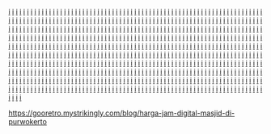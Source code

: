 <a href="https://supplier.mercedes-benz.com/external-link.jspa?url=https://masulil.com">i</a>
<a href="https://socpedagog13.edurm.ru/redirect?url=https://masulil.com">i</a>
<a href="http://print-ing.ru/bitrix/redirect.php?event1=&event2=&event3=&goto=https://masulil.com">i</a>
<a href="http://www.sargsplitter.de/?URL=https://masulil.com">i</a>
<a href="http://www.66la.cn/export.php?url=https://masulil.com">i</a>
<a href="https://motheofgod.com/proxy.php?link=https://masulil.com">i</a>
<a href="http://www.corridordesign.org/?URL=https://masulil.com">i</a>
<a href="http://zzzrs.net/?URL=https://masulil.com">i</a>
<a href="https://mytaxback.co.nz/?URL=https://masulil.com">i</a>
<a href="http://www.xtg-cs-gaming.de/url?q=https://masulil.com">i</a>
<a href="http://davidpawson.org/resources/resource/416?return_url=https://masulil.com">i</a>
<a href="https://www.chinapp.com/jumpwebsite/?url=https://masulil.com">i</a>
<a href="http://lefkas-weather.com/pages/station/redirect.php?url=https://masulil.com">i</a>
<a href="https://www.barnshaws.de/?URL=https://masulil.com">i</a>
<a href="https://www.machineriesforest.com/mark.php?url=https://masulil.com">i</a>
<a href="https://login.goesh.net/member.join_step?themeset=sihwa-kg&baseurl=masulil.com">i</a>
<a href="http://materials.zzu.xk.hnlat.com/index.php?m=currency&c=meeting&a=show&catid=3114&id=66852&url=https://masulil.com">i</a>
<a href="https://marketplace.thepostsearchlight.com/AdHunter/bainbridge/Home/EmailFriend?url=https://masulil.com">i</a>
<a href="http://moldova.sports.md/extlivein.php?url=https://masulil.com">i</a>
<a href="https://internationalschoolguide.com/search/search.pl?Match=0&Realm=All&Terms=https://masulil.com">i</a>
<a href="http://rocklandworldradio.com/xlink_head.php?xlink=https://masulil.com">i</a>
<a href="http://yakun.com/?URL=https://masulil.com">i</a>
<a href="https://www.funeralcrossing.com/lcjsjobdetail.php?&source=ZipRecruiter&keyword=&location=&url=https://masulil.com">i</a>
<a href="https://www.darkelf.eu/fig/redirect.asp?url=https://masulil.com">i</a>
<a href="http://boopoom.com/shop/bannerhit.php?bn_id=4&url=http%3A%2F%2Fmasulil.com">i</a>
<a href="https://shumali.net/aki/modules/wordpress/wp-ktai.php?view=redir&url=https%3A//masulil.com">i</a>
<a href="https://www.bmwclub.ru/proxy.php?link=https://masulil.com">i</a>
<a href="http://italianculture.net/redir.php?url=https://masulil.com">i</a>
<a href="http://jazzforum.com.pl/?URL=https://masulil.com">i</a>
<a href="http://www.oltasbiztonsag.hu/go?url=https://masulil.com">i</a>
<a href="http://unifacecm.de/library/default.asp?PP=/library/toc/lib-10.xml&tocPath=lib-10&url=https://masulil.com">i</a>
<a href="http://www.mishizhuti.com/114/export.php?url=https://masulil.com">i</a>
<a href="https://xynergy.com/?URL=https://masulil.com">i</a>
<a href="https://the-take.com/?URL=https://masulil.com">i</a>
<a href="http://widgets.sprinklecontent.com/r/?u=https://masulil.com">i</a>
<a href="https://maps.google.lt/url?sa=t&url=https://masulil.com">i</a>
<a href="https://marketplace.austindailyherald.com/adhunter/austin/home/emailfriend?url=https://masulil.com">i</a>
<a href="https://clients1.google.rw/url?q=https://masulil.com">i</a>
<a href="https://aiqianji.com/blog/redirect?url=https://masulil.com">i</a>
<a href="http://chal.org/?URL=https://masulil.com">i</a>
<a href="http://www.google.com.bn/url?q=https://masulil.com">i</a>
<a href="https://www.am-segelhafen-hotel.com/files/ash_hotel/proxy.php?url=https://masulil.com">i</a>
<a href="https://www.rmnt.ru/go.php?url=https://masulil.com">i</a>
<a href="http://ea-nosazimadares.ir/IFrame.aspx?url=https://masulil.com">i</a>
<a href="https://www.google.co.kr/url?q=https://masulil.com">i</a>
<a href="https://images.google.co.bw/url?q=https://masulil.com">i</a>
<a href="http://mobile-website-testing-tool.revize.com/?url=https://masulil.com&device=iphone-6&orientation=portrait">i</a>
<a href="https://www.middleman.net/proxy.php?link=https://masulil.com">i</a>
<a href="https://chat.chatovod.ru/away/?to=https://masulil.com">i</a>
<a href="http://ho.io/hoiospam.php?url=https://masulil.com">i</a>
<a href="https://toolbarqueries.google.ch/url?q=https://masulil.com">i</a>
<a href="http://images.google.pn/url?q=https://masulil.com">i</a>
<a href="https://eridan.websrvcs.com/System/Login.asp?id=48747&Referer=https://masulil.com">i</a>
<a href="https://maps.google.nr/url?sa=t&url=https://masulil.com">i</a>
<a href="https://medicinemanonline.com/home/leaving?target=https://masulil.com">i</a>
<a href="https://www.google.co.ao/url?sa=t&url=http%3A%2F%2Fhttps://masulil.com">i</a>
<a href="https://cozco.com.au/?URL=https://masulil.com">i</a>
<a href="http://die-foto-kiste.com/url?q=https://masulil.com">i</a>
<a href="https://www.uvalueinsulations.co.uk/?URL=https://masulil.com">i</a>
<a href="https://images.google.no/url?sa=t&url=https://masulil.com">i</a>
<a href="http://www.smithnews.com/__media__/js/netsoltrademark.php?d=https://masulil.com">i</a>
<a href="https://toolbarqueries.google.mw/url?q=https://masulil.com">i</a>
<a href="http://images.google.dj/url?q=https://masulil.com">i</a>
<a href="https://clients1.google.com.jm/url?q=https://masulil.com">i</a>
<a href="https://toolbarqueries.google.dz/url?sa=t&url=https://masulil.com">i</a>
<a href="https://images.google.com.sv/url?rct=t&sa=t&url=https://masulil.com">i</a>
<a href="https://image.google.cd/url?q=https://masulil.com">i</a>
<a href="https://www.lahjoitaapua.fi/kohde/helpotusta_suurperheen_haastavaan_arkeen?return_url=https://masulil.com">i</a>
<a href="http://toolbarqueries.google.com.gt/url?q=https://masulil.com">i</a>
<a href="https://wiki.wargaming.net/api.php?action=https://masulil.com">i</a>
<a href="https://sculptorsvictoria.asn.au/?URL=https://masulil.com">i</a>
<a href="https://fuzoku-qa.com/etc/jump?url=https://masulil.com">i</a>
<a href="http://www.registereverywhere.cc/__media__/js/netsoltrademark.php?d=https://masulil.com">i</a>
<a href="http://hezuo.xcar.com.cn/index.php?partner=weixin_share&conv=0&url=https://masulil.com">i</a>
<a href="http://may2009.archive.ensembl.org/Help/Permalink?url=https://masulil.com">i</a>
<a href="http://www.google.com.sl/url?q=https://masulil.com">i</a>
<a href="http://krantzuk.com/?URL=https://masulil.com">i</a>
<a href="http://jiuxihuan.net/naodou/go/?url=https://masulil.com">i</a>
<a href="http://miasta.ru/go/url=https://masulil.com">i</a>
<a href="https://forums.darknestfantasy.com/proxy.php?link=https://masulil.com">i</a>
<a href="https://legacy.merkfunds.com/exit/?url=https://masulil.com">i</a>
<a href="https://www.florbalchomutov.cz/media_show.asp?type=1&id=17&url_back=https://masulil.com">i</a>
<a href="https://images.google.com.tw/url?sa=t&url=https://masulil.com">i</a>
<a href="http://gentili.us/diagframe.asp?ID=.1&URL=https://masulil.com">i</a>
<a href="https://cunderlik.blog.idnes.cz/redir.aspx?url=https://masulil.com">i</a>
<a href="https://daliborbartos.blog.idnes.cz/redir.aspx?url=https://masulil.com">i</a>
<a href="https://aspc-edu.ru/bitrix/redirect.php?event1=&event2=&event3=&goto=https://masulil.com">i</a>
<a href="https://dianova.blog.idnes.cz/redir.aspx?url=https://masulil.com">i</a>
<a href="https://skladchik.com/proxy.php?link=https://masulil.com">i</a>
<a href="https://babica.blog.idnes.cz/redir.aspx?url=https://masulil.com">i</a>
<a href="https://bandik.blog.idnes.cz/redir.aspx?url=https://masulil.com">i</a>
<a href="https://dr.sursil.ru/bitrix/redirect.php?goto=https://masulil.com">i</a>
<a href="https://barsa.blog.idnes.cz/redir.aspx?url=https://masulil.com">i</a>
<a href="https://belsanova.blog.idnes.cz/redir.aspx?url=https://masulil.com">i</a>
<a href="https://beerova.blog.idnes.cz/redir.aspx?url=https://masulil.com">i</a>
<a href="https://belova.blog.idnes.cz/redir.aspx?url=https://masulil.com">i</a>
<a href="https://besser.blog.idnes.cz/redir.aspx?url=https://masulil.com">i</a>
<a href="https://benesovsky.blog.idnes.cz/redir.aspx?url=https://masulil.com">i</a>
<a href="https://smolbattle.ru/proxy.php?link=https://masulil.com">i</a>
<a href="https://prezi.com/url/?target=https%3A//masulil.com">i</a>
<a href="https://enerlan.blog.idnes.cz/redir.aspx?url=https://masulil.com">i</a>
<a href="https://bohata.blog.idnes.cz/redir.aspx?url=https://masulil.com">i</a>
<a href="https://bulvova.blog.idnes.cz/redir.aspx?url=https://masulil.com">i</a>
<a href="https://ermak-ufa.ru/bitrix/click.php?anything=here&goto=https://masulil.com">i</a>
<a href="https://bystron.blog.idnes.cz/redir.aspx?url=https://masulil.com">i</a>
<a href="https://fajmon.blog.idnes.cz/redir.aspx?url=https://masulil.com">i</a>
<a href="https://fedcdo.ru/bitrix/redirect.php?goto=https://masulil.com">i</a>
<a href="https://fialaradim.blog.idnes.cz/redir.aspx?url=https://masulil.com">i</a>
<a href="https://fiedler.blog.idnes.cz/redir.aspx?url=https://masulil.com">i</a>
<a href="https://fikacek.blog.idnes.cz/redir.aspx?url=https://masulil.com">i</a>
<a href="https://filiptucek.blog.idnes.cz/redir.aspx?url=https://masulil.com">i</a>
<a href="https://flegl.blog.idnes.cz/redir.aspx?url=https://masulil.com">i</a>
<a href="https://forum.amperka.ru/proxy.php?link=https://masulil.com">i</a>
<a href="https://flamikova.blog.idnes.cz/redir.aspx?url=https://masulil.com">i</a>
<a href="https://cervenkakarel.blog.idnes.cz/redir.aspx?url=https://masulil.com">i</a>
<a href="https://finance.yahoo.co.jp:443/cm/jump?url=http%3A%2F%2Fmasulil.com">i</a>
<a href="https://chrastny.blog.idnes.cz/redir.aspx?url=https://masulil.com">i</a>
<a href="https://firsttee.my.site.com/TFT_login?website=masulil.com">i</a>
<a href="https://chvojkova.blog.idnes.cz/redir.aspx?url=https://masulil.com">i</a>
<a href="https://cicmancova.blog.idnes.cz/redir.aspx?url=https://masulil.com">i</a>
<a href="https://forums.opera.com/outgoing?url=http%3A%2F%2Fmasulil.com">i</a>
<a href="https://forum.vgd.ru/go/go.php?url=https://masulil.com">i</a>
<a href="https://cilich.blog.idnes.cz/redir.aspx?url=https://masulil.com">i</a>
<a href="https://forums.qrz.com/proxy.php?link=https://masulil.com">i</a>
<a href="https://forum.vashdom.ru/proxy.php?link=https://masulil.com">i</a>
<a href="https://ftv.msu.ru/bitrix/redirect.php?event1=&event2=&event3=&goto=https://masulil.com">i</a>
<a href="https://ido.tsu.ru/bitrix/redirect.php?goto=https://masulil.com">i</a>
<a href="https://copps.blog.idnes.cz/redir.aspx?url=https://masulil.com">i</a>
<a href="https://garant.tts.ru/bitrix/redirect.php?goto=https://masulil.com">i</a>
<a href="https://getpocket.com/redirect?url=https%3A%2F%2Fmasulil.com">i</a>
<a href="https://ics-cert.kaspersky.com/away/?url=https%3A%2F%2Fmasulil.com">i</a>
<a href="https://toyhou.se/~r?q=https://masulil.com">i</a>
<a href="https://semesmemos.blog.idnes.cz/redir.aspx?url=https://masulil.com">i</a>
<a href="https://vk.com/away.php?to=http%3A%2F%2Fmasulil.com&post=-122050488_46">i</a>
<a href="https://vegosm.ru/bitrix/redirect.php?goto=https://masulil.com">i</a>
<a href="https://vodc.ru/bitrix/redirect.php?goto=https://masulil.com">i</a>
<a href="https://witcher.fandom.com/it/wiki/Speciale:Ricerca?search=https%3A%2F%2Fmasulil.com&go=Go">i</a>
<a href="https://www.avsim.su/jump.phtml?https://masulil.com">i</a>
<a href="https://www.castlerock.ru/bitrix/redirect.php?goto=https://masulil.com">i</a>
<a href="https://www.kleinanzeigen.de/externer-link-weiterleitung.html?to=https%3A%2F%2Fmasulil.com">i</a>
<a href="https://www.energotransbank.com/bitrix/redirect.php?goto=https://masulil.com">i</a>
<a href="https://www.ereality.ru/goto/masulil.com">i</a>
<a href="https://www.figma.com/exit?url=https%3A%2F%2Fmasulil.com">i</a>
<a href="https://www.famil.ru/bitrix/redirect.php?goto=https://masulil.com">i</a>
<a href="https://www.google.az/url?sa=t&url=http%3A%2F%2Fmasulil.com">i</a>
<a href="https://www.google.ch/url?q=https://masulil.com">i</a>
<a href="https://www.google.co.uz/url?sa=t&url=https://masulil.com">i</a>
<a href="https://www.google.by/url?sa=X&q=https://masulil.com">i</a>
<a href="https://www.google.com.vn/url?q=https://masulil.com">i</a>
<a href="https://www.google.com.hk/url?sa=t&source=web&rct=j&url=https://masulil.com">i</a>
<a href="https://www.google.cz/url?q=https://masulil.com">i</a>
<a href="https://www.google.com.ua/url?q=https://masulil.com">i</a>
<a href="https://www.google.gr/url?sa=X&q=https://masulil.com">i</a>
<a href="https://www.google.ee/url?q=https://masulil.com">i</a>
<a href="https://www.google.rs/url?q=https://masulil.com">i</a>
<a href="https://www.interpals.net/url_redirect.php?href=https://masulil.com">i</a>
<a href="https://www.jivo.ru/router/?url=https%3A%2F%2Fmasulil.com">i</a>
<a href="https://www.keysystems.ru/bitrix/redirect.php?goto=https://masulil.com">i</a>
<a href="https://www.list.am/xlink?u=http%3A%2F%2Fmasulil.com">i</a>
<a href="https://www.livelib.ru/go?url=http%3A%2F%2Fmasulil.com">i</a>
<a href="https://www.litprichal.ru/go/1/masulil.com">i</a>
<a href="https://stopgame.ru/to?https://masulil.com">i</a>
<a href="https://start.me/p/QLXl2j/agen-properti">i</a>
<a href="https://www.fcc.gov/fcc-bin/bye?https://masulil.com">i</a>
<a href="http://www.motherpedia.com.au/?URL=https://masulil.com">i</a>
<a href="https://thisisstatic.com/?URL=https://masulil.com">i</a>
<a href="https://supertramp.com/?URL=https://masulil.com">i</a>
<a href="https://www.altoprofessional.com/?URL=https://masulil.com">i</a>
<a href="http://inginformatica.uniroma2.it/?URL=https://masulil.com">i</a>
<a href="https://www.iasa-dmm.org/?URL=https://masulil.com">i</a>
<a href="https://sha.org.sg/?URL=https://masulil.com">i</a>
<a href="https://www.seymoursimon.com/?URL=https://masulil.com">i</a>
<a href="https://guru.sanook.com/?URL=https://masulil.com">i</a>
<a href="https://centernorth.com/?URL=https://masulil.com">i</a>
<a href="http://fcterc.gov.ng/?URL=https://masulil.com">i</a>
<a href="https://www.dopenessgalore.com/?URL=https://masulil.com">i</a>
<a href="https://hudsonltd.com/?URL=https://masulil.com">i</a>
<a href="https://tradeteam.bb/?URL=https://masulil.com">i</a>
<a href="https://vodotehna.hr/?URL=https://masulil.com">i</a>
<a href="http://www.discobiscuits.com/?URL=https://masulil.com">i</a>
<a href="http://miamibeach411.com/?URL=https://masulil.com">i</a>
<a href="https://www.onesky.ca/?URL=https://masulil.com">i</a>
<a href="https://www.bocachild.com/?URL=https://masulil.com">i</a>
<a href="https://www.sillbeer.com/?URL=https://masulil.com">i</a>
<a href="http://www.brambraakman.com/?URL=https://masulil.com">i</a>
<a href="https://www.oxfordpublish.org/?URL=https://masulil.com">i</a>
<a href="https://medium.com/r/?url=https%3A%2F%2Fmasulil.com">i</a>
<a href="https://www.wrasb.gov.tw/opennews/opennews01_detail.aspx?nno=2014062701&return=https%3A%2F%2Fmasulil.com">i</a>
<a href="https://tvtropes.org/pmwiki/no_outbounds.php?o=https%3A%2F%2Fmasulil.com">i</a>
<a href="http://tools.folha.com.br/print?url=https%3A%2F%2Fmasulil.com">i</a>
<a href="https://www.liveinternet.ru/journal_proc.php?action=redirect&url=https%3A%2F%2Fmasulil.com">i</a>
<a href="https://s2.shinystat.com/cgi-bin/shinystatv.cgi?TIPO=26&A0=0&D0=21&TR0=0&SR0=masulil.com&USER=Pieroweb&L=0">i</a>
<a href="https://www.meetme.com/apps/redirect/?url=https%3A%2F%2Fmasulil.com">i</a>
<a href="http://nou-rau.uem.br/nou-rau/zeus/auth.php?back=https%3A%2F%2Fmasulil.com&go=x&code=x&unit=x">i</a>
<a href="https://bukkit.org/proxy.php?link=https%3A%2F%2Fmasulil.com">i</a>
<a href="http://jbbs.m.shitaraba.net/b/link.cgi?l=https%3A%2F%2Fmasulil.com">i</a>
<a href="https://fotka.com/link.php?u=https%3A%2F%2Fmasulil.com">i</a>
<a href="http://www.webclap.com/php/jump.php?url=https%3A%2F%2Fmasulil.com">i</a>
<a href="http://www.bookmerken.de/?url=https%3A%2F%2Fmasulil.com">i</a>
<a href="http://pichak.net/verification/index.php?n=39&url=https%3A%2F%2Fmasulil.com">i</a>
<a href="https://www.socializer.info/follow.asp?docurlf=https%3A%2F%2Fmasulil.com&docurlt=&docurlg=https%3A%2F%2Fmasulil.com&myname=https%3A%2F%2Fmasulil.com">i</a>
<a href="http://blufstein.com/__media__/js/netsoltrademark.php?d=masulil.com&goto=google_news">i</a>
<a href="http://digital2way.net/__media__/js/netsoltrademark.php?d=masulil.com&sgroup=1">i</a>
<a href="https://masulil.comhttps://builtwith.com/masulil.com">i</a>
<a href="https://www.robtex.com/dns-lookup/masulil.com">i</a>
<a href="http://siteranker.com/SiteInfo.aspx?url=masulil.com">i</a>
<a href="https://www.whois.com/whois/masulil.com">i</a>
<a href="https://www.urltrends.com/rank/masulil.com">i</a>
<a href="https://www.statshow.com/www/masulil.com">i</a>
<a href="https://whois.domaintools.com/masulil.com">i</a>
<a href="https://who.is/whois/masulil.com">i</a>
<a href="http://www.websitedown.info/masulil.com">i</a>
<a href="https://www.worthofweb.com/website-value/masulil.com">i</a>
<a href="https://www.siteprice.org/website-worth/masulil.com">i</a>
<a href="https://sitereport.netcraft.com/?url=masulil.com">i</a>
<a href="https://semrush.com/info/masulil.com">i</a>
<a href="http://www.siteranker.com/TrankTrend.aspx?url=masulil.com">i</a>
<a href="https://website.ip-adress.com/masulil.com">i</a>
<a href="https://www.infositeshow.com/sites/masulil.com">i</a>
<a href="http://www.serpanalytics.com/sites/masulil.com">i</a>
<a href="http://ranking.websearch.com/siteinfo.aspx?url=masulil.com">i</a>
<a href="https://www.deviantart.com/users/outgoing?masulil.com">i</a>
<a href="https://proza.ru/go/masulil.com">i</a>
<a href="https://www.webwiki.de/masulil.com">i</a>
<a href="http://www.viewwhois.com/masulil.com">i</a>
<a href="https://w3seo.info/WSZScore/masulil.com">i</a>
<a href="https://archive.is/masulil.com">i</a>
<a href="http://ranking.crawler.com/SiteInfo.aspx?url=masulil.com">i</a>
<a href="https://web.archive.org/web/20230000000000*/masulil.com">i</a>
<a href="https://www.statscrop.com/masulil.com">i</a>
<a href="https://www.mywot.com/en/scorecard/masulil.com">i</a>
<a href="https://website.informer.com/masulil.com">i</a>
<a href="https://www.seoptimer.com/masulil.com">i</a>
<a href="https://a.pr-cy.ru/masulil.com">i</a>
<a href="https://be1.ru/stat/masulil.com">i</a>
<a href="https://www.ibm.com/links/?cc=us&lc=en&prompt=1&url=//masulil.com">i</a>
<a href="https://www.addtoany.com/share_save?linkname=&linkurl=masulil.com">i</a>
<a href="https://www.urlrate.com/www/masulil.com">i</a>
<a href="https://www.spyfu.com/overview/domain?query=masulil.com">i</a>
<a href="https://search.usa.gov/search?affiliate=usagov_all_gov&query=masulil.com">i</a>
<a href="https://w3techs.com/sites/info/masulil.com">i</a>
<a href="https://duckduckgo.com/masulil.com">i</a>
<a href="https://domainsigma.com/search?query=masulil.com">i</a>
<a href="https://www.search.com/search?q=masulil.com">i</a>
<a href="https://medium.com/r/?url=https://masulil.com">i</a>
<a href="https://sc.youth.gov.hk/TuniS/masulil.com">i</a>
<a href="https://www.wrasb.gov.tw/opennews/opennews01_detail.aspx?nno=2014062701&return=https://masulil.com">i</a>
<a href="https://tvtropes.org/pmwiki/no_outbounds.php?o=https://masulil.com">i</a>
<a href="http://tools.folha.com.br/print?url=https://masulil.com">i</a>
<a href="https://www.liveinternet.ru/journal_proc.php?action=redirect&url=https://masulil.com">i</a>
<a href="https://www.meetme.com/apps/redirect/?url=https://masulil.com">i</a>
<a href="http://jbbs.m.shitaraba.net/b/link.cgi?l=https://masulil.com">i</a>
<a href="https://fotka.com/link.php?u=https://masulil.com">i</a>
<a href="http://www.bookmerken.de/?url=https://masulil.com">i</a>
<a href="http://pichak.net/verification/index.php?n=39&url=https://masulil.com">i</a>
<a href="https://www.socializer.info/follow.asp?docurlf=https%3A%2F%2F&docurlt=&docurlg=https%3A%2F%2F&myname=https://masulil.com">i</a>
<a href="http://gameexpression.net/__media__/js/netsoltrademark.php?d=masulil.com">i</a>
<a href="http://aspenaerogel.at/__media__/js/netsoltrademark.php?d=masulil.com">i</a>
<a href="http://edi-software.biz/__media__/js/netsoltrademark.php?d=masulil.com">i</a>
<a href="http://2-rabbits.com/__media__/js/netsoltrademark.php?d=masulil.com">i</a>
<a href="http://4finegolf.com/__media__/js/netsoltrademark.php?d=masulil.com">i</a>
<a href="http://africafe.com/__media__/js/netsoltrademark.php?d=masulil.com">i</a>
<a href="http://golfmatch.com/__media__/js/netsoltrademark.php?d=masulil.com">i</a>
<a href="http://greekvirginoliveoil.com/__media__/js/netsoltrademark.php?d=masulil.com">i</a>
<a href="http://hackedgear.com/__media__/js/netsoltrademark.php?d=masulil.com">i</a>
<a href="http://can-eng.de/__media__/js/netsoltrademark.php?d=masulil.com">i</a>
<a href="http://alloysurfcaesinc.info/__media__/js/netsoltrademark.php?d=masulil.com">i</a>
<a href="http://davidhparker.info/__media__/js/netsoltrademark.php?d=masulil.com">i</a>
<a href="http://allianceoneinternational.net/__media__/js/netsoltrademark.php?d=masulil.com">i</a>
<a href="http://bazardelmercado.net/__media__/js/netsoltrademark.php?d=masulil.com">i</a>
<a href="http://dataproducts-printers.net/__media__/js/netsoltrademark.php?d=masulil.com">i</a>
<a href="http://digital2way.net/__media__/js/netsoltrademark.php?d=&sgroup=1masulil.com">i</a>
<a href="http://digitalpowerlines.net/__media__/js/netsoltrademark.php?d=masulil.com">i</a>
<a href="http://craneco.us/__media__/js/netsoltrademark.php?d=masulil.com">i</a>
<a href="http://centerpointenergyms.biz/__media__/js/netsoltrademark.php?d=masulil.com">i</a>
<a href="http://15unionsq.com/__media__/js/netsoltrademark.php?d=masulil.com">i</a>
<a href="http://800-lawfact.com/__media__/js/netsoltrademark.php?d=masulil.com">i</a>
<a href="http://airportnav.com/__media__/js/netsoltrademark.php?d=masulil.com">i</a>
<a href="http://allanwatson.com/__media__/js/netsoltrademark.php?d=masulil.com">i</a>
<a href="http://backgroundsingapore.com/__media__/js/netsoltrademark.php?d=masulil.com">i</a>
<a href="http://bus-tours.com/__media__/js/netsoltrademark.php?d=masulil.com">i</a>
<a href="http://cheftom.com/__media__/js/netsoltrademark.php?d=masulil.com">i</a>
<a href="http://dairyprotect.com/__media__/js/netsoltrademark.php?d=masulil.com">i</a>
<a href="http://danberube.com/__media__/js/netsoltrademark.php?d=masulil.com">i</a>
<a href="http://danielmayo.com/__media__/js/netsoltrademark.php?d=masulil.com">i</a>
<a href="http://danspine.com/__media__/js/netsoltrademark.php?d=masulil.com">i</a>
<a href="http://daretobeseen.com/__media__/js/netsoltrademark.php?d=masulil.com">i</a>
<a href="http://dentaldiagnosticservices.com/__media__/js/netsoltrademark.php?d=masulil.com">i</a>
<a href="http://dentalteam.com/__media__/js/netsoltrademark.php?d=masulil.com">i</a>
<a href="http://discovergreatmusic.com/__media__/js/netsoltrademark.php?d=masulil.com">i</a>
<a href="http://ehcg.com/__media__/js/netsoltrademark.php?d=masulil.com">i</a>
<a href="http://esecurity.com/__media__/js/netsoltrademark.php?d=masulil.com">i</a>
<a href="http://forestglenwinery.com/__media__/js/netsoltrademark.php?d=masulil.com">i</a>
<a href="http://formdoc.com/__media__/js/netsoltrademark.php?d=masulil.com">i</a>
<a href="http://georgesfinejewelers.com/__media__/js/netsoltrademark.php?d=masulil.com">i</a>
<a href="http://greatamericangolf.com/__media__/js/netsoltrademark.php?d=masulil.com">i</a>
<a href="http://b8s.net/__media__/js/netsoltrademark.php?d=masulil.com">i</a>
<a href="http://hospitalitytechnology.net/__media__/js/netsoltrademark.php?d=masulil.com">i</a>
<a href="http://fin-scan.co.uk/__media__/js/netsoltrademark.php?d=masulil.com">i</a>
<a href="http://bluecorduroys.biz/__media__/js/netsoltrademark.php?d=masulil.com">i</a>
<a href="http://danielmoser.com/__media__/js/netsoltrademark.php?d=masulil.com">i</a>
<a href="http://images.google.co.il/url?sa=t&url=https://masulil.com">i</a>
<a href="https://new.creativecommons.org/choose/results-one?q_1=2&q_1=1&field_commercial=n&field_derivatives=sa&field_jurisdiction=&field_format=Text&field_worktitle=Blog&field_attribute_to_name=Lam%20HUA&field_attribute_to_url=https://masulil.com">i</a>
<a href="https://bbs.pku.edu.cn/v2/jump-to.php?url=https://masulil.com">i</a>
<a href="http://v.wcj.dns4.cn/?c=scene&a=link&id=8833621&url=https://masulil.com">i</a>
<a href="https://cse.google.com/url?sa=i&url=https://masulil.com">i</a>
<a href="http://images.google.lt/url?sa=t&url=https://masulil.com">i</a>
<a href="https://cse.google.com/url?sa=t&url=https://masulil.com">i</a>
<a href="http://jump2.bdimg.com/mo/q/checkurl?url=https://masulil.com">i</a>
<a href="http://degu.jpn.org/ranking/bass/shoprank/out.cgi?id=wildfish&url=https://masulil.com">i</a>
<a href="http://gar86.tmweb.ru/bitrix/rk.php?goto=https://masulil.com">i</a>
<a href="http://images.google.com.co/url?sa=t&url=https://masulil.com">i</a>
<a href="http://images.google.hr/url?sa=t&url=https://masulil.com">i</a>
<a href="https://sc.hkex.com.hk/TuniS/masulil.com">i</a>
<a href="https://my.flexmls.com/nduncanhudnall/listings/search?url=https://masulil.com">i</a>
<a href="http://images.google.com.pe/url?sa=t&url=https://masulil.com">i</a>
<a href="https://click.alamode.com/?adcode=CPEMAQM0913_1&url=https://masulil.com">i</a>
<a href="https://pipmag.agilecrm.com/click?u=https://masulil.com">i</a>
<a href="http://www.expoon.com/link?url=https://masulil.com">i</a>
<a href="http://wikimapia.org/external_link?url=https://masulil.com">i</a>
<a href="https://jamesattorney.agilecrm.com/click?u=https://masulil.com">i</a>
<a href="https://hr.pecom.ru/bitrix/rk.php?goto=https://masulil.com">i</a>
<a href="https://contacts.google.com/url?q=https://masulil.com">i</a>
<a href="http://my.hisupplier.com/logout?return=https://masulil.com">i</a>
<a href="https://www.curseforge.com/linkout?remoteUrl=https://masulil.com">i</a>
<a href="https://adengine.old.rt.ru/go.jsp?to=https://masulil.com">i</a>
<a href="http://www.dreamtemplate.com/preview/?url=https://masulil.com">i</a>
<a href="https://rsv.nta.co.jp/affiliate/set/af100101.aspx?site_id=66108024&redi_url=https://masulil.com">i</a>
<a href="http://www.pharmnet.com.cn/dir/go.cgi?url=masulil.com">i</a>
<a href="https://mitsui-shopping-park.com/lalaport/iwata/redirect.html?url=https://masulil.com">i</a>
<a href="https://mitsui-shopping-park.com/lalaport/ebina/redirect.html?url=https://masulil.com">i</a>
<a href="https://passport-us.bignox.com/sso/logout?service=https://masulil.com">i</a>
<a href="http://sherlock.scribblelive.com/r?u=masulil.com">i</a>
<a href="https://ipv4.google.com/url?q=https://masulil.com">i</a>
<a href="https://cse.google.ee/url?q=https://masulil.com">i</a>
<a href="http://images.google.com.ng/url?sa=t&url=https://masulil.com">i</a>
<a href="http://images.google.by/url?sa=t&url=https://masulil.com">i</a>
<a href="http://images.google.lk/url?sa=t&url=https%3A%2F%2Fblogmeout.net%2Fmasulil.com">i</a>
<a href="http://images.google.co.ve/url?sa=t&url=https://masulil.com">i</a>
<a href="http://images.google.com.ec/url?sa=t&url=https://masulil.com">i</a>
<a href="http://localbusiness.pressdemocrat.com/__media__/js/netsoltrademark.php?d=masulil.com">i</a>
<a href="http://onlinemanuals.txdot.gov/help/urlstatusgo.html?url=https://masulil.com">i</a>
<a href="https://frekvensregister.ens.dk/Common/ModalFrameset.aspx?title=Result&scrolling=auto&url=https://masulil.com">i</a>
<a href="http://ad.hvacr.cn/go.aspx?url=masulil.com">i</a>
<a href="http://webservices-secure.ericsoft.com/CRM/UpdateCommunication/HandleClick?p=2I05G0WL8N0HUZLCDPLA9OEWCMQGXT3S4PL40OB8MNVGSDS87N&r=masulil.com">i</a>
<a href="https://www.zlatestranky.cz/Cookies/Disagree?returnUrl=https://masulil.com">i</a>
<a href="http://morimo.info/o.php?url=https://masulil.com">i</a>
<a href="https://bugcrowd.com/external_redirect?site=https://masulil.com">i</a>
<a href="https://tapestry.tapad.com/tapestry/1?ta_partner_id=950&ta_redirect=https://masulil.com">i</a>
<a href="http://images.google.com.do/url?sa=t&url=https://masulil.com">i</a>
<a href="http://go.115.com/?https://masulil.com">i</a>
<a href="http://images.google.lu/url?sa=t&url=https://masulil.com">i</a>
<a href="http://images.google.co.cr/url?sa=t&url=https://masulil.com">i</a>
<a href="http://toolbarqueries.google.lv/url?q=https://masulil.com">i</a>
<a href="http://news-search.toshiba.co.jp/bizsearch_asp/link?corpId=s&url=https://masulil.com">i</a>
<a href="http://vakbarat.index.hu/x.php?id=inxtc&url=https://masulil.com">i</a>
<a href="http://clicktrack.pubmatic.com/AdServer/AdDisplayTrackerServlet?clickData==_url=https://masulil.com">i</a>
<a href="https://maps.google.com.eg/url?q=https://masulil.com">i</a>
<a href="https://click.cheshi.com/go.php?proid=218&clickid=1393306648&url=https://masulil.com">i</a>
<a href="https://go.115.com/?https://masulil.com">i</a>
<a href="https://foaf-visualizer.gnu.org.ua/?url=https://masulil.com">i</a>
<a href="http://a.gongkong.com/db/adredir.asp?id=16757&url=https://masulil.com">i</a>
<a href="http://inginformatica.uniroma2.it/?URL=masulil.com">i</a>
<a href="https://www.google.tn/url?q=https://masulil.com">i</a>
<a href="https://scripts.affiliatefuture.com/AFClick.asp?affiliateID=1415&merchantID=6014&programmeID=17685&mediaID=0&tracking=ENCnepenthe&url=https://masulil.com">i</a>
<a href="https://www.docin.com/jsp_cn/mobile/tip/android_v1.jsp?forward=https://masulil.com">i</a>
<a href="https://www.hypercomments.com/api/go?url=https://masulil.com">i</a>
<a href="https://www.igive.com/isearch/NonStoreExit.cfm?type=1&isid=0df7d37f-4feb-4f0f-b472-1df60f43914d&rurl=https://masulil.com">i</a>
<a href="https://www.grantrequest.com/SID_1268/default4.asp?SA=EXIT&url=https://masulil.com">i</a>
<a href="http://005.free-counters.co.uk/count-072.pl?count=reg22&type=microblack&prog=hit&cmd=link&url=masulil.com">i</a>
<a href="https://www.matchesfashion.com/us/affiliate?url=https://masulil.com">i</a>
<a href="https://www.google.ba/url?q=https://masulil.com">i</a>
<a href="https://maps.google.is/url?q=https://masulil.com">i</a>
<a href="http://lacplesis.delfi.lv/adsAdmin/redir.php?uid=1439888198&cid=c3_26488405&cname=Oli&cimg=lacplesis.delfi.lv/adsAdmin/i/preview_610959355.jpeg&u=https://masulil.com">i</a>
<a href="https://www.google.com.gt/url?q=https://masulil.com">i</a>
<a href="http://silverphoto.my1.ru/go?https://masulil.com">i</a>
<a href="http://r.ypcdn.com/1/c/rtd?ptid=YWSIR&vrid=42bd4a9nfamto&lid=469707251&poi=1&dest=https://masulil.com">i</a>
<a href="https://r.ypcdn.com/1/c/rtd?ptid=YWSIR&vrid=42bd4a9nfamto&lid=469707251&poi=1&dest=https://masulil.com">i</a>
<a href="https://www.kichink.com/home/issafari?uri=https://masulil.com">i</a>
<a href="http://se03.cside.jp/~webooo/zippo/naviz.cgi?jump=194&url=https://masulil.com">i</a>
<a href="http://misc.symbaloo.com/redirect.php?network=tradetracker&campaignID=480&url=https://masulil.com">i</a>
<a href="https://53938.measurementapi.com/serve?action=click&publisher_id=53938&site_id=92394&sub_campaign=g5e_com&url=https://masulil.com">i</a>
<a href="https://analytics.bluekai.com/site/16231?phint=event=click&phint=campaign=BRAND-TAB&phint=platform=search&done=masulil.com">i</a>
<a href="https://securityheaders.com/?q=https://masulil.com">i</a>
<a href="https://currents.google.com/url?q=https://masulil.com">i</a>
<a href="http://kank.o.oo7.jp/cgi-bin/ys4/rank.cgi?mode=link&id=569&url=https://masulil.com">i</a>
<a href="http://images.google.com.mt/url?sa=t&url=https://masulil.com">i</a>
<a href="http://images.google.com.lb/url?sa=t&url=https://masulil.com">i</a>
<a href="https://analytics.bluekai.com/site/16231?phint=event=click&phint=campaign=BRAND-TAB&phint=platform=search&done=https://masulil.com">i</a>
<a href="http://images.google.com.sv/url?sa=t&url=https://masulil.com">i</a>
<a href="http://images.google.com.bo/url?sa=t&url=https://masulil.com">i</a>
<a href="https://3d.skr.jp/cgi-bin/lo/refsweep.cgi?url=https://masulil.com">i</a>
<a href="http://images.google.dz/url?sa=t&url=https://masulil.com">i</a>
<a href="http://images.google.com.kh/url?sa=t&url=https://masulil.com">i</a>
<a href="http://images.google.kz/url?sa=t&url=https://masulil.com">i</a>
<a href="https://bukkit.org/proxy.php?link=https://masulil.com">i</a>
<a href="https://d.agkn.com/pixel/2389/?che=2979434297&col=22204979,1565515,238211572,435508400,111277757&l1=https://masulil.com">i</a>
<a href="http://wp-templates.ru/bitrix/rk.php?goto=https://masulil.com">i</a>
<a href="http://chtbl.com/track/118167/masulil.com">i</a>
<a href="https://wbmonitor.bibb.de/dereferer.php?link=https://masulil.com">i</a>
<a href="http://stanko.tw1.ru/redirect.php?url=https://masulil.com">i</a>
<a href="https://sherlock.scribblelive.com/r?u=https://masulil.com">i</a>
<a href="https://image.google.by/url?q=https://masulil.com">i</a>
<a href="https://images.google.co.ve/url?q=https://masulil.com">i</a>
<a href="https://cse.google.lk/url?q=https://masulil.com">i</a>
<a href="https://maps.google.com.bd/url?q=https://masulil.com">i</a>
<a href="https://content.sixflags.com/news/director.aspx?gid=0&iid=72&cid=3714&link=https://masulil.com">i</a>
<a href="http://se03.cside.jp/~webooo/zippo/naviz.cgi?jump=82&url=https://masulil.com">i</a>
<a href="https://images.google.com.bo/url?q=https://masulil.com">i</a>
<a href="https://maps.google.dz/url?q=https://masulil.com">i</a>
<a href="https://xat.com/web_gear/chat/linkvalidator.php?link=https://masulil.com">i</a>
<a href="https://maps.google.cm/url?q=https://masulil.com">i</a>
<a href="https://images.google.kz/url?q=https://masulil.com">i</a>
<a href="https://images.google.com.mt/url?q=https://masulil.com">i</a>
<a href="https://maps.google.com.kh/url?q=https://masulil.com">i</a>
<a href="https://cse.google.co.ke/url?q=https://masulil.com">i</a>
<a href="https://www.google.com.lb/url?q=https://masulil.com">i</a>
<a href="https://images.google.com.sv/url?q=https://masulil.com">i</a>
<a href="http://images.google.com.ni/url?sa=t&url=https://masulil.com">i</a>
<a href="http://images.google.com.pa/url?sa=t&url=https://masulil.com">i</a>
<a href="http://images.google.com.bh/url?sa=t&url=https://masulil.com">i</a>
<a href="http://images.google.com.gh/url?sa=t&url=https://masulil.com">i</a>
<a href="http://images.google.ci/url?sa=t&url=https://masulil.com">i</a>
<a href="http://images.google.ge/url?sa=t&url=https://masulil.com">i</a>
<a href="http://images.google.jo/url?sa=t&url=https://masulil.com">i</a>
<a href="http://images.google.cat/url?sa=t&url=https://masulil.com">i</a>
<a href="http://images.google.com.cy/url?sa=t&url=https://masulil.com">i</a>
<a href="http://images.google.com.pa/url?q=https://masulil.com">i</a>
<a href="https://knitty.com/banner.php?id=587&url=https://masulil.com">i</a>
<a href="http://jiehun.deyi.com/go.php?url=https://masulil.com">i</a>
<a href="http://www.webclap.com/php/jump.php?url=https://masulil.com">i</a>
<a href="http://images.google.co.ls/url?sa=t&url=https://masulil.com">i</a>
<a href="http://yellowpages.uticaod.com/__media__/js/netsoltrademark.php?d=masulil.com">i</a>
<a href="http://directory.citypaper.com/__media__/js/netsoltrademark.php?d=masulil.com">i</a>
<a href="http://images.google.mv/url?sa=t&url=https://masulil.com">i</a>
<a href="http://outlink.webkicks.de/dref.cgi?job=outlink&url=https://masulil.com">i</a>
<a href="http://testphp.vulnweb.com/redir.php?r=https://masulil.com">i</a>
<a href="http://images.google.gy/url?sa=t&url=https://masulil.com">i</a>
<a href="https://redirect.camfrog.com/redirect/?url=https://masulil.com">i</a>
<a href="http://images.google.nu/url?sa=t&url=https://masulil.com">i</a>
<a href="http://clients3.weblink.com.au/clients/aluminalimited/priceframe1.aspx?link=https://masulil.com">i</a>
<a href="https://www.tremblant.ca/Shared/LanguageSwitcher/ChangeCulture?culture=en&url=https://masulil.com">i</a>
<a href="https://airvpn.org/external_link/?url=https://masulil.com">i</a>
<a href="https://maps.google.nr/url?q=https://masulil.com">i</a>
<a href="http://texasbedandbreakfast-com.securec55.ezhostingserver.com/hit.cfm?InnID=1&website=https://masulil.com">i</a>
<a href="http://x89mn.peps.jp/jump.php?url=https://masulil.com">i</a>
<a href="https://sc.sie.gov.hk/TuniS/masulil.com">i</a>
<a href="http://www.ty360.com/goto_url.asp?url=https://masulil.com">i</a>
<a href="https://maps.google.tk/url?q=https://masulil.com">i</a>
<a href="https://live.warthunder.com/away/?to=https://masulil.com">i</a>
<a href="https://cse.google.nu/url?q=https://masulil.com">i</a>
<a href="https://nowlifestyle.com/redir.php?k=9a4e080456dabe5eebc8863cde7b1b48&url=https://masulil.com">i</a>
<a href="http://ten.rash.jp/muryou/ys4/rank.cgi?mode=link&id=72&url=https://masulil.com">i</a>
<a href="https://www.e-tsuyama.com/cgi-bin/jump.cgi?jumpto=https://masulil.com">i</a>
<a href="https://www.adserver.merciless.localstars.com/track.php?ad=525825&target=https://masulil.com">i</a>
<a href="http://news.tf.co.kr/popup/bloglink?link=https://masulil.com">i</a>
<a href="http://anonim.co.ro/?masulil.com">i</a>
<a href="http://www.e-tsuyama.com/cgi-bin/jump.cgi?jumpto=https://masulil.com">i</a>
<a href="http://vladinfo.ru/away.php?url=https://masulil.com">i</a>
<a href="http://www.denwer.ru/click?https://masulil.com">i</a>
<a href="https://fooyoh.com/wcn.php?url=https://masulil.com">i</a>
<a href="https://www.kwconnect.com/redirect?url=https://masulil.com">i</a>
<a href="http://www.vladinfo.ru/away.php?url=https://masulil.com">i</a>
<a href="http://old.yansk.ru/redirect.html?link=https://masulil.com">i</a>
<a href="https://adserver.merciless.localstars.com/track.php?ad=525825&target=https://masulil.com">i</a>
<a href="http://adserver.merciless.localstars.com/track.php?ad=525825&target=https://masulil.com">i</a>
<a href="https://passport.sfacg.com/LoginOut.aspx?Returnurl=https://masulil.com">i</a>
<a href="https://www.montauk-online.com/cgibin/tracker.cgi?url=https://masulil.com">i</a>
<a href="http://ns.pingoo.jp/redirect.php?blog_id=369052&entry_url=https://masulil.com">i</a>
<a href="https://tracking.wpnetwork.eu/api/TrackAffiliateToken?token=0bkbrKYtBrvDWGoOLU-NumNd7ZgqdRLk&skin=ACR&url=https://masulil.com">i</a>
<a href="https://www.convertit.com/Redirect.ASP?To=https://masulil.com">i</a>
<a href="https://marillion.com/forum/index.php?thememode=mobile&redirect=https://masulil.com">i</a>
<a href="http://tracer.blogads.com/click.php?zoneid=131231_RosaritoBeach_landingpage_itunes&rand=59076&url=https://masulil.com">i</a>
<a href="http://reklama.karelia.pro/url.php?banner_id=1864&area_id=143&url=https://masulil.com">i</a>
<a href="https://tms.dmp.wi-fi.ru/?dmpkit_cid=umatech&ru=https://masulil.com">i</a>
<a href="https://asia.google.com/url?q=https://masulil.com">i</a>
<a href="https://auth.mindmixer.com/GetAuthCookie?returnUrl=https://masulil.com">i</a>
<a href="http://bizhub.vn/Statistic.aspx?action=click&adDetailId=243&redirectUrl=https://masulil.com">i</a>
<a href="http://ijbssnet.com/view.php?u=https://masulil.com">i</a>
<a href="https://maps.google.ro/url?sa=t&url=https://masulil.com">i</a>
<a href="https://maps.google.by/url?sa=t&url=https://masulil.com">i</a>
<a href="https://maps.google.com.bz/url?sa=t&url=https://masulil.com">i</a>
<a href="https://maps.google.ca/url?sa=t&url=https://masulil.com">i</a>
<a href="https://maps.google.cd/url?sa=t&url=https://masulil.com">i</a>
<a href="https://maps.google.cf/url?sa=t&url=https://masulil.com">i</a>
<a href="https://maps.google.cg/url?sa=t&url=https://masulil.com">i</a>
<a href="https://maps.google.ch/url?sa=t&url=https://masulil.com">i</a>
<a href="https://maps.google.ci/url?sa=t&url=https://masulil.com">i</a>
<a href="https://maps.google.co.ck/url?sa=t&url=https://masulil.com">i</a>
<a href="https://maps.google.cl/url?sa=t&url=https://masulil.com">i</a>
<a href="https://maps.google.cm/url?sa=t&url=https://masulil.com">i</a>
<a href="https://maps.google.com.co/url?sa=t&url=https://masulil.com">i</a>
<a href="https://maps.google.co.cr/url?sa=t&url=https://masulil.com">i</a>
<a href="https://maps.google.com.cu/url?sa=t&url=https://masulil.com">i</a>
<a href="https://maps.google.cv/url?sa=t&url=https://masulil.com">i</a>
<a href="https://maps.google.cz/url?sa=t&url=https://masulil.com">i</a>
<a href="https://maps.google.de/url?sa=t&url=https://masulil.com">i</a>
<a href="https://maps.google.dj/url?sa=t&url=https://masulil.com">i</a>
<a href="https://maps.google.dk/url?sa=t&url=https://masulil.com">i</a>
<a href="https://maps.google.dm/url?sa=t&url=https://masulil.com">i</a>
<a href="https://maps.google.com.do/url?sa=t&url=https://masulil.com">i</a>
<a href="https://maps.google.dz/url?sa=t&url=https://masulil.com">i</a>
<a href="https://maps.google.com/url?sa=t&url=https://masulil.com">i</a>
<a href="https://www.google.ro/url?sa=t&url=https://masulil.com">i</a>
<a href="https://www.google.ad/url?sa=t&url=https://masulil.com">i</a>
<a href="https://www.google.ae/url?sa=t&url=https://masulil.com">i</a>
<a href="https://www.google.com.af/url?sa=t&url=https://masulil.com">i</a>
<a href="https://www.google.com.ag/url?sa=t&url=https://masulil.com">i</a>
<a href="https://www.google.al/url?sa=t&url=https://masulil.com">i</a>
<a href="https://www.google.am/url?sa=t&url=https://masulil.com">i</a>
<a href="https://www.google.co.ao/url?sa=t&url=https://masulil.com">i</a>
<a href="https://www.google.com.ar/url?sa=t&url=https://masulil.com">i</a>
<a href="https://www.google.as/url?sa=t&url=https://masulil.com">i</a>
<a href="https://www.google.at/url?sa=t&url=https://masulil.com">i</a>
<a href="https://www.google.com.au/url?sa=t&url=https://masulil.com">i</a>
<a href="https://www.google.az/url?sa=t&url=https://masulil.com">i</a>
<a href="https://www.google.ba/url?sa=t&url=https://masulil.com">i</a>
<a href="https://www.google.com.bd/url?sa=t&url=https://masulil.com">i</a>
<a href="https://www.google.be/url?sa=t&url=https://masulil.com">i</a>
<a href="https://www.google.bf/url?sa=t&url=https://masulil.com">i</a>
<a href="https://www.google.bg/url?sa=t&url=https://masulil.com">i</a>
<a href="https://www.google.com.bh/url?sa=t&url=https://masulil.com">i</a>
<a href="https://www.google.bi/url?sa=t&url=https://masulil.com">i</a>
<a href="https://www.google.bj/url?sa=t&url=https://masulil.com">i</a>
<a href="https://www.google.com.bn/url?sa=t&url=https://masulil.com">i</a>
<a href="https://www.google.com/url?q=https://masulil.com">i</a>
<a href="https://toolbarqueries.google.de/url?q=https://masulil.com">i</a>
<a href="https://cse.google.de/url?q=https://masulil.com">i</a>
<a href="https://images.google.com.pe/url?sa=t&url=https://masulil.com">i</a>
<a href="https://www.youtube.ae/redirect?q=https://masulil.com">i</a>
<a href="https://www.youtube.com.ar/redirect?q=https://masulil.com">i</a>
<a href="https://www.youtube.at/redirect?q=https://masulil.com">i</a>
<a href="https://www.youtube.com.au/redirect?q=https://masulil.com">i</a>
<a href="https://www.youtube.az/redirect?q=https://masulil.com">i</a>
<a href="https://www.youtube.ba/redirect?q=https://masulil.com">i</a>
<a href="https://www.youtube.com.bd/redirect?q=https://masulil.com">i</a>
<a href="https://www.youtube.be/redirect?q=https://masulil.com">i</a>
<a href="https://www.youtube.bg/redirect?q=https://masulil.com">i</a>
<a href="https://www.youtube.com.bh/redirect?q=https://masulil.com">i</a>
<a href="https://www.youtube.com.bo/redirect?q=https://masulil.com">i</a>
<a href="https://www.youtube.com.br/redirect?q=https://masulil.com">i</a>
<a href="https://www.youtube.by/redirect?q=https://masulil.com">i</a>
<a href="https://www.youtube.ca/redirect?q=https://masulil.com">i</a>
<a href="https://www.youtube.es/redirect?q=https://masulil.com">i</a>
<a href="https://www.youtube.ch/redirect?q=https://masulil.com">i</a>
<a href="https://www.youtube.cl/redirect?q=https://masulil.com">i</a>
<a href="https://www.youtube.com.co/redirect?q=https://masulil.com">i</a>
<a href="https://www.youtube.co.cr/redirect?q=https://masulil.com">i</a>
<a href="https://www.youtube.cz/redirect?q=https://masulil.com">i</a>
<a href="https://www.youtube.de/redirect?q=https://masulil.com">i</a>
<a href="https://www.youtube.dk/redirect?q=https://masulil.com">i</a>
<a href="https://www.youtube.com.do/redirect?q=https://masulil.com">i</a>
<a href="https://www.youtube.com.ec/redirect?q=https://masulil.com">i</a>
<a href="https://www.youtube.ee/redirect?q=https://masulil.com">i</a>
<a href="https://www.youtube.com.eg/redirect?q=https://masulil.com">i</a>
<a href="https://www.youtube.fi/redirect?q=https://masulil.com">i</a>
<a href="https://www.youtube.fr/redirect?q=https://masulil.com">i</a>
<a href="https://www.youtube.ge/redirect?q=https://masulil.com">i</a>
<a href="https://www.youtube.com.gh/redirect?q=https://masulil.com">i</a>
<a href="https://www.youtube.gr/redirect?q=https://masulil.com">i</a>
<a href="https://www.youtube.com.gt/redirect?q=https://masulil.com">i</a>
<a href="https://www.youtube.com.hk/redirect?q=https://masulil.com">i</a>
<a href="https://www.youtube.hr/redirect?q=https://masulil.com">i</a>
<a href="https://www.youtube.hu/redirect?q=https://masulil.com">i</a>
<a href="https://www.youtube.com/redirect?q=https://masulil.com">i</a>
<a href="https://www.youtube.iq/redirect?q=https://masulil.com">i</a>
<a href="https://www.youtube.ie/redirect?q=https://masulil.com">i</a>
<a href="https://www.youtube.co.il/redirect?q=https://masulil.com">i</a>
<a href="https://www.youtube.co.in/redirect?q=https://masulil.com">i</a>
<a href="https://www.youtube.is/redirect?q=https://masulil.com">i</a>
<a href="https://www.youtube.it/redirect?q=https://masulil.com">i</a>
<a href="https://www.youtube.com.jm/redirect?q=https://masulil.com">i</a>
<a href="https://www.youtube.jo/redirect?q=https://masulil.com">i</a>
<a href="https://www.youtube.co.jp/redirect?q=https://masulil.com">i</a>
<a href="https://www.youtube.co.ke/redirect?q=https://masulil.com">i</a>
<a href="https://www.youtube.co.kr/redirect?q=https://masulil.com">i</a>
<a href="https://www.youtube.com.kw/redirect?q=https://masulil.com">i</a>
<a href="https://www.youtube.kz/redirect?q=https://masulil.com">i</a>
<a href="https://www.youtube.com.lb/redirect?q=https://masulil.com">i</a>
<a href="https://www.youtube.lk/redirect?q=https://masulil.com">i</a>
<a href="https://www.youtube.lt/redirect?q=https://masulil.com">i</a>
<a href="https://www.youtube.lu/redirect?q=https://masulil.com">i</a>
<a href="https://www.youtube.lv/redirect?q=https://masulil.com">i</a>
<a href="https://www.youtube.com.ly/redirect?q=https://masulil.com">i</a>
<a href="https://www.youtube.co.ma/redirect?q=https://masulil.com">i</a>
<a href="https://www.youtube.me/redirect?q=https://masulil.com">i</a>
<a href="https://www.youtube.mk/redirect?q=https://masulil.com">i</a>
<a href="https://www.youtube.com.mt/redirect?q=https://masulil.com">i</a>
<a href="https://www.youtube.com.mx/redirect?q=https://masulil.com">i</a>
<a href="https://www.youtube.com.my/redirect?q=https://masulil.com">i</a>
<a href="https://www.youtube.com.ng/redirect?q=https://masulil.com">i</a>
<a href="https://www.youtube.com.ni/redirect?q=https://masulil.com">i</a>
<a href="https://www.youtube.nl/redirect?q=https://masulil.com">i</a>
<a href="https://www.youtube.no/redirect?q=https://masulil.com">i</a>
<a href="https://www.youtube.co.nz/redirect?q=https://masulil.com">i</a>
<a href="https://www.youtube.com.om/redirect?q=https://masulil.com">i</a>
<a href="https://www.youtube.com.pk/redirect?q=https://masulil.com">i</a>
<a href="https://www.youtube.com.pa/redirect?q=https://masulil.com">i</a>
<a href="https://www.youtube.com.pe/redirect?q=https://masulil.com">i</a>
<a href="https://www.youtube.com.ph/redirect?q=https://masulil.com">i</a>
<a href="https://www.youtube.pl/redirect?q=https://masulil.com">i</a>
<a href="https://www.youtube.pt/redirect?q=https://masulil.com">i</a>
<a href="https://www.youtube.com.py/redirect?q=https://masulil.com">i</a>
<a href="https://www.youtube.com.qa/redirect?q=https://masulil.com">i</a>
<a href="https://www.youtube.ro/redirect?q=https://masulil.com">i</a>
<a href="https://www.youtube.rs/redirect?q=https://masulil.com">i</a>
<a href="https://www.youtube.ru/redirect?q=https://masulil.com">i</a>
<a href="https://www.youtube.com.sa/redirect?q=https://masulil.com">i</a>
<a href="https://www.youtube.se/redirect?q=https://masulil.com">i</a>
<a href="https://www.youtube.com.sg/redirect?q=https://masulil.com">i</a>
<a href="https://www.youtube.si/redirect?q=https://masulil.com">i</a>
<a href="https://www.youtube.sk/redirect?q=https://masulil.com">i</a>
<a href="https://www.youtube.sn/redirect?q=https://masulil.com">i</a>
<a href="https://www.youtube.com.sv/redirect?q=https://masulil.com">i</a>
<a href="https://www.youtube.co.th/redirect?q=https://masulil.com">i</a>
<a href="https://www.youtube.tn/redirect?q=https://masulil.com">i</a>
<a href="https://www.youtube.com.tr/redirect?q=https://masulil.com">i</a>
<a href="https://www.youtube.com.tw/redirect?q=https://masulil.com">i</a>
<a href="https://www.youtube.co.tz/redirect?q=https://masulil.com">i</a>
<a href="https://www.youtube.com.ua/redirect?q=https://masulil.com">i</a>
<a href="https://www.youtube.co.ug/redirect?q=https://masulil.com">i</a>
<a href="https://www.youtube.co.uk/redirect?q=https://masulil.com">i</a>
<a href="https://www.youtube.com.uy/redirect?q=https://masulil.com">i</a>
<a href="https://www.youtube.co.ve/redirect?q=https://masulil.com">i</a>
<a href="https://www.youtube.co.za/redirect?q=https://masulil.com">i</a>
<a href="https://www.youtube.co.zw/redirect?q=https://masulil.com">i</a>
<a href="https://clients1.google.co.uk/url?q=https://masulil.com">i</a>
<a href="https://cse.google.fr/url?q=https://masulil.com">i</a>
<a href="https://clients1.google.it/url?q=https://masulil.com">i</a>
<a href="https://cse.google.ca/url?q=https://masulil.com">i</a>
<a href="https://cse.google.nl/url?q=https://masulil.com">i</a>
<a href="https://cse.google.ru/url?q=https://masulil.com">i</a>
<a href="https://clients1.google.pl/url?q=https://masulil.com">i</a>
<a href="https://cse.google.cz/url?q=https://masulil.com">i</a>
<a href="https://clients1.google.co.in/url?q=https://masulil.com">i</a>
<a href="https://cse.google.com/url?q=https://masulil.com">i</a>
<a href="https://cse.google.com.tw/url?q=https://masulil.com">i</a>
<a href="https://cse.google.co.th/url?q=https://masulil.com">i</a>
<a href="https://cse.google.com.mx/url?q=https://masulil.com">i</a>
<a href="https://clients1.google.com.ua/url?q=https://masulil.com">i</a>
<a href="https://cse.google.com.ar/url?q=https://masulil.com">i</a>
<a href="https://images.google.com/url?sa=t&url=https://masulil.com">i</a>
<a href="https://cse.google.be/url?q=https://masulil.com">i</a>
<a href="https://cse.google.se/url?q=https://masulil.com">i</a>
<a href="https://clients1.google.pt/url?q=https://masulil.com">i</a>
<a href="https://cse.google.ro/url?q=https://masulil.com">i</a>
<a href="https://cse.google.gr/url?q=https://masulil.com">i</a>
<a href="https://cse.google.hu/url?q=https://masulil.com">i</a>
<a href="https://clients1.google.com.tr/url?q=https://masulil.com">i</a>
<a href="https://images.google.com.co/url?sa=t&url=https://masulil.com">i</a>
<a href="https://cse.google.ch/url?q=https://masulil.com">i</a>
<a href="https://clients1.google.fi/url?q=https://masulil.com">i</a>
<a href="https://cse.google.dk/url?q=https://masulil.com">i</a>
<a href="https://clients1.google.cl/url?q=https://masulil.com">i</a>
<a href="https://images.google.com.pe/url?sa=https://masulil.com">i</a>
<a href="https://cse.google.com.sg/url?q=https://masulil.com">i</a>
<a href="https://cse.google.no/url?q=https://masulil.com">i</a>
<a href="https://clients1.google.co.il/url?q=https://masulil.com">i</a>
<a href="https://cse.google.ie/url?q=https://masulil.com">i</a>
<a href="https://cse.google.co.kr/url?q=https://masulil.com">i</a>
<a href="https://clients1.google.be/url?q=https://masulil.com">i</a>
<a href="https://clients1.google.gr/url?sa=t&url=https://masulil.com">i</a>
<a href="https://clients1.google.com.tr/url?sa=t&url=https://masulil.com">i</a>
<a href="https://clients1.google.ch/url?sa=t&url=https://masulil.com">i</a>
<a href="https://clients1.google.fi/url?sa=t&url=https://masulil.com">i</a>
<a href="https://clients1.google.dk/url?sa=t&url=https://masulil.com">i</a>
<a href="https://clients1.google.hu/url?q=https://masulil.com">i</a>
<a href="https://clients1.google.cl/url?sa=t&url=https://masulil.com">i</a>
<a href="https://clients1.google.com.co/url?q=https://masulil.com">i</a>
<a href="https://clients1.google.at/url?q=https://masulil.com">i</a>
<a href="https://clients1.google.com.vn/url?q=https://masulil.com">i</a>
<a href="https://clients1.google.co.kr/url?q=https://masulil.com">i</a>
<a href="https://clients1.google.com.pe/url?q=https://masulil.com">i</a>
<a href="https://clients1.google.ie/url?q=https://masulil.com">i</a>
<a href="https://clients1.google.com.my/url?sa=t&url=https://masulil.com">i</a>
<a href="https://clients1.google.co.za/url?sa=t&url=https://masulil.com">i</a>
<a href="https://clients1.google.com.sg/url?sa=t&url=https://masulil.com">i</a>
<a href="https://clients1.google.co.il/url?sa=t&url=https://masulil.com">i</a>
<a href="https://clients1.google.com.ph/url?sa=t&url=https://masulil.com">i</a>
<a href="https://clients1.google.co.ve/url?q=https://masulil.com">i</a>
<a href="https://clients1.google.co.nz/url?q=https://masulil.com">i</a>
<a href="https://clients1.google.bg/url?sa=t&url=https://masulil.com">i</a>
<a href="https://clients1.google.com.eg/url?q=https://masulil.com">i</a>
<a href="https://clients1.google.by/url?q=https://masulil.com">i</a>
<a href="https://clients1.google.com.hk/url?q=https://masulil.com">i</a>
<a href="https://clients1.google.lt/url?q=https://masulil.com">i</a>
<a href="https://clients1.google.com.sa/url?sa=t&url=https://masulil.com">i</a>
<a href="https://clients1.google.hr/url?q=https://masulil.com">i</a>
<a href="https://clients1.google.lv/url?q=https://masulil.com">i</a>
<a href="https://clients1.google.ae/url?q=https://masulil.com">i</a>
<a href="https://clients1.google.ee/url?q=https://masulil.com">i</a>
<a href="https://clients1.google.com.pk/url?q=https://masulil.com">i</a>
<a href="https://clients1.google.com.ec/url?q=https://masulil.com">i</a>
<a href="https://clients1.google.com.do/url?sa=t&url=https://masulil.com">i</a>

https://gooretro.mystrikingly.com/blog/harga-jam-digital-masjid-di-purwokerto

